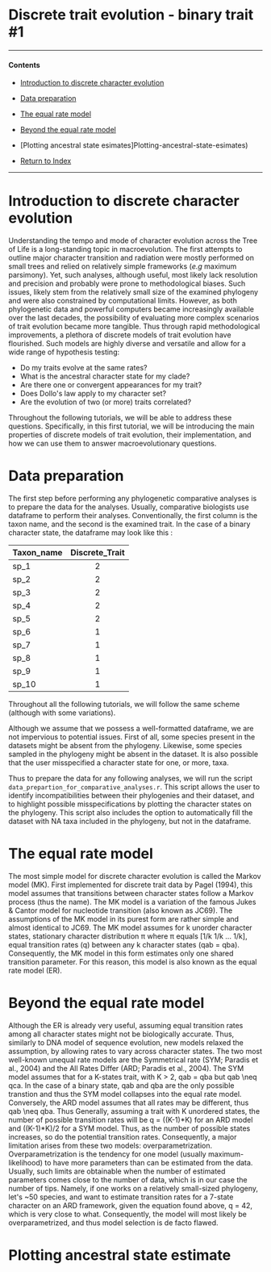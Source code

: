 # Discrete trait evolution - binary trait \#1


***
#### Contents
* [Introduction to discrete character evolution](Introduction-to-discrete-character-evolution)
* [Data preparation](Data-preparation)  
* [The equal rate model](The-equal-rate-model)  
* [Beyond the equal rate model](Beyond-the-equal-rate-model)
* [Plotting ancestral state esimates]Plotting-ancestral-state-esimates)

* [Return to Index](https://github.com/Alexis-Marion/Trait-evolution/) 
***



# Introduction to discrete character evolution
Understanding the tempo and mode of character evolution across the Tree of Life is a long-standing topic in macroevolution.
The first attempts to outline major character transition and radiation were mostly performed on small trees and relied on relatively simple frameworks (_e.g_ maximum parsimony). Yet, such analyses, although useful, most likely lack resolution and precision and probably were prone to methodological biases. Such issues, likely stem from the relatively small size of the examined phylogeny and were also constrained by computational limits.
However, as both phylogenetic data and powerful computers became increasingly available over the last decades, the possibility of evaluating more complex scenarios of trait evolution became more tangible.
Thus through rapid methodological improvements, a plethora of discrete models of trait evolution have flourished.
Such models are highly diverse and versatile and allow for a wide range of hypothesis testing:

- Do my traits evolve at the same rates?
- What is the ancestral character state for my clade?
- Are there one or convergent appearances for my trait?
- Does Dollo's law apply to my character set?
- Are the evolution of two (or more) traits correlated?

Throughout the following tutorials, we will be able to address these questions.
Specifically, in this first tutorial, we will be introducing the main properties of discrete models of trait evolution, their implementation, and how we can use them to answer macroevolutionary questions.

# Data preparation

The first step before performing any phylogenetic comparative analyses is to prepare the data for the analyses. Usually, comparative biologists use dataframe to perform their analyses. Conventionally, the first column is the taxon name, and the second is the examined trait. In the case of a binary character state, the dataframe may look like this :

| Taxon\_name   | Discrete_Trait |
| ------------- |:-------------:|
sp_1 | 2 
sp_2 | 2 
sp_3 | 2 
sp_4 | 2 
sp_5 | 2 
sp_6 | 1 
sp_7 | 1 
sp_8 | 1 
sp_9 | 1 
sp_10 | 1 

Throughout all the following tutorials, we will follow the same scheme (although with some variations).

Although we assume that we possess a well-formatted dataframe, we are not impervious to potential issues. First of all, some species present in the datasets might be absent from the phylogeny. Likewise, some species sampled in the phylogeny might be absent in the dataset. It is also possible that the user misspecified a character state for one, or more, taxa.

Thus to prepare the data for any following analyses, we will run the script `data_prepartion_for_comparative_analyses.r`. This script allows the user to identify incompatibilities between their phylogenies and their dataset, and to highlight possible misspecifications by plotting the character states on the phylogeny. This script also includes the option to automatically fill the dataset with NA taxa included in the phylogeny, but not in the dataframe.

# The equal rate model

The most simple model for discrete character evolution is called the Markov model (MK). First implemented for discrete trait data by Pagel (1994), this model assumes that transitions between character states follow a Markov process (thus the name). The MK model is a variation of the famous Jukes & Cantor model for nucleotide transition (also known as JC69).
The assumptions of the MK model in its purest form are rather simple and almost identical to JC69. The MK model assumes for k unorder character states, stationary character distribution π where π equals [1/k 1/k ... 1/k], equal transition rates (q) between any k character states (qab = qba). Consequently, the MK model in this form estimates only one shared transition parameter. For this reason, this model is also known as the equal rate model (ER).

# Beyond the equal rate model

Although the ER is already very useful, assuming equal transition rates among all character states might not be biologically accurate. Thus, similarly to DNA model of sequence evolution, new models relaxed the assumption, by allowing rates to vary across character states. The two most well-known unequal rate models are the Symmetrical rate (SYM; Paradis et al., 2004) and the All Rates Differ (ARD; Paradis et al., 2004). The SYM model assumes that for a K-states trait, with K > 2, qab = qba but qab \neq qca. In the case of a binary state, qab and qba are the only possible transtion and thus the SYM model collapses into the equal rate model. Conversely, the ARD model assumes that all rates may be different, thus qab \neq qba. Thus
Generally, assuming a trait with K unordered states, the number of possible transition rates will be q = ((K-1)*K) for an ARD model and ((K-1)*K)/2 for a SYM model. Thus, as the number of possible states increases, so do the potential transition rates. Consequently, a major limitation arises from these two models: overparametrization. Overparametrization is the tendency for one model (usually maximum-likelihood) to have more parameters than can be estimated from the data. Usually, such limits are obtainable when the number of estimated parameters comes close to the number of data, which is in our case the number of tips.
Namely, if one works on a relatively small-sized phylogeny, let's ~50 species, and want to estimate transition rates for a 7-state character on an ARD framework, given the equation found above, q = 42, which is very close to what. Consequently, the model will most likely be overparametrized, and thus model selection is de facto flawed.


# Plotting ancestral state estimate



